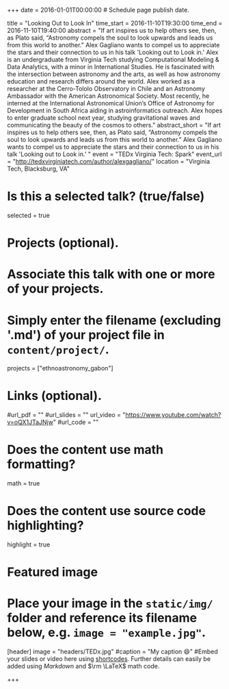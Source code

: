 +++
date = 2016-01-01T00:00:00  # Schedule page publish date.

title = "Looking Out to Look In"
time_start = 2016-11-10T19:30:00
time_end = 2016-11-10T19:40:00
abstract = "If art inspires us to help others see, then, as Plato said, “Astronomy compels the soul to look upwards and leads us from this world to another.” Alex Gagliano wants to compel us to appreciate the stars and their connection to us in his talk 'Looking out to Look in.' Alex is an undergraduate from Virginia Tech studying Computational Modeling & Data Analytics, with a minor in International Studies. He is fascinated with the intersection between astronomy and the arts, as well as how astronomy education and research differs around the world. Alex worked as a researcher at the Cerro-Tololo Observatory in Chile and an Astronomy Ambassador with the American Astronomical Society. Most recently, he interned at the International Astronomical Union’s Office of Astronomy for Development in South Africa aiding in astroinformatics outreach. Alex hopes to enter graduate school next year, studying gravitational waves and communicating the beauty of the cosmos to others."
abstract_short = "If art inspires us to help others see, then, as Plato said, “Astronomy compels the soul to look upwards and leads us from this world to another.” Alex Gagliano wants to compel us to appreciate the stars and their connection to us in his talk 'Looking out to Look in.' "
event = "TEDx Virginia Tech: Spark"
event_url = "http://tedxvirginiatech.com/author/alexgagliano/"
location = "Virginia Tech, Blacksburg, VA"

# Is this a selected talk? (true/false)
selected = true

# Projects (optional).
#   Associate this talk with one or more of your projects.
#   Simply enter the filename (excluding '.md') of your project file in `content/project/`.
projects = ["ethnoastronomy_gabon"]

# Links (optional).
#url_pdf = ""
#url_slides = ""
url_video = "https://www.youtube.com/watch?v=oQX1JTaJNjw"
#url_code = ""

# Does the content use math formatting?
math = true

# Does the content use source code highlighting?
highlight = true

# Featured image
# Place your image in the `static/img/` folder and reference its filename below, e.g. `image = "example.jpg"`.
[header]
image = "headers/TEDx.jpg"
#caption = "My caption :smile:"
#Embed your slides or video here using [shortcodes](https://sourcethemes.com/academic/post/writing-markdown-latex/). Further details can easily be added using *Markdown* and $\rm \LaTeX$ math code.

+++


